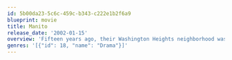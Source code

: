 ```yaml
---
id: 5b00da23-5c6c-459c-b343-c222e1b2f6a9
blueprint: movie
title: Manito
release_date: '2002-01-15'
overview: 'Fifteen years ago, their Washington Heights neighborhood was dubbed the crack-cocaine capital of the world, but today it is transforming into one of the most vibrant, Spanish-speaking communities in the United States. While the drug dealers continue to disappear, their violent legacy still casts a shadow over the neighborhood and its residents. Junior, an ex-convict struggling to get his life back on track, is a product of this legacy. His younger brother Manny, the salutatorian of his high school class, embodies the hope of the future. On the night of his graduation party, Manny finds himself faced with an ill-fated decision that could change his life forever'
genres: '[{"id": 18, "name": "Drama"}]'
---
```

